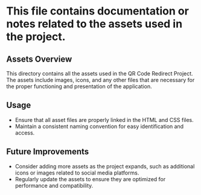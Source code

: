 # This file contains documentation or notes related to the assets used in the project.

## Assets Overview

This directory contains all the assets used in the QR Code Redirect Project. The assets include images, icons, and any other files that are necessary for the proper functioning and presentation of the application.

## Usage

- Ensure that all asset files are properly linked in the HTML and CSS files.
- Maintain a consistent naming convention for easy identification and access.

## Future Improvements

- Consider adding more assets as the project expands, such as additional icons or images related to social media platforms.
- Regularly update the assets to ensure they are optimized for performance and compatibility.
